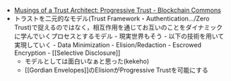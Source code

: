 - [Musings of a Trust Architect: Progressive Trust - Blockchain Commons](https://www.blockchaincommons.com/musings/musings-progressive-trust/)
- トラストを二元的なモデル(Trust Framework・Authentication…/Zero Trust)で捉えるのではなく，相互作用を通じてお互いのことをダイナミックに学んでいくプロセスとするモデル
		- 現実世界もそう
		- 以下の技術を用いて実現していく
			- Data Minimization
			- Elision/Redaction
			- Escrowed Encryption
			- [[Selective Disclosure]]
	- モデルとしては面白いなぁと思った(kekeho)
	- [[Gordian Envelopes]]のElisionがProgressive Trustを可能にする
